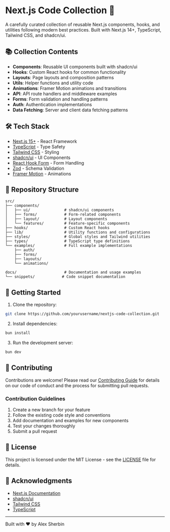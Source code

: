 # Next.js Code Collection 🚀

A carefully curated collection of reusable Next.js components, hooks, and utilities following modern best practices. Built with Next.js 14+, TypeScript, Tailwind CSS, and shadcn/ui.

## 📚 Collection Contents

- **Components**: Reusable UI components built with shadcn/ui
- **Hooks**: Custom React hooks for common functionality
- **Layouts**: Page layouts and composition patterns
- **Utils**: Helper functions and utility code
- **Animations**: Framer Motion animations and transitions
- **API**: API route handlers and middleware examples
- **Forms**: Form validation and handling patterns
- **Auth**: Authentication implementations
- **Data Fetching**: Server and client data fetching patterns

## 🛠️ Tech Stack

- [Next.js 15+](https://nextjs.org/) - React Framework
- [TypeScript](https://www.typescriptlang.org/) - Type Safety
- [Tailwind CSS](https://tailwindcss.com/) - Styling
- [shadcn/ui](https://ui.shadcn.com/) - UI Components
- [React Hook Form](https://react-hook-form.com/) - Form Handling
- [Zod](https://zod.dev/) - Schema Validation
- [Framer Motion](https://www.framer.com/motion/) - Animations

## 📁 Repository Structure

```
src/
├── components/
│   ├── ui/               # shadcn/ui components
│   ├── forms/            # Form-related components
│   ├── layout/           # Layout components
│   └── features/         # Feature-specific components
├── hooks/                # Custom React hooks
├── lib/                  # Utility functions and configurations
├── styles/               # Global styles and Tailwind utilities
├── types/                # TypeScript type definitions
└── examples/             # Full example implementations
    ├── auth/
    ├── forms/
    ├── layouts/
    └── animations/

docs/                     # Documentation and usage examples
└── snippets/            # Code snippet documentation
```

## 🚀 Getting Started

1. Clone the repository:
```bash
git clone https://github.com/yourusername/nextjs-code-collection.git
```

2. Install dependencies:
```bash
bun install
```

3. Run the development server:
```bash
bun dev
```

## 🤝 Contributing

Contributions are welcome! Please read our [Contributing Guide](CONTRIBUTING.md) for details on our code of conduct and the process for submitting pull requests.

### Contribution Guidelines

1. Create a new branch for your feature
2. Follow the existing code style and conventions
3. Add documentation and examples for new components
4. Test your changes thoroughly
5. Submit a pull request

## 📝 License

This project is licensed under the MIT License - see the [LICENSE](LICENSE) file for details.

## 🙏 Acknowledgments

- [Next.js Documentation](https://nextjs.org/docs)
- [shadcn/ui](https://ui.shadcn.com/)
- [Tailwind CSS](https://tailwindcss.com/)
- [TypeScript](https://www.typescriptlang.org/)

---

Built with ❤️ by Alex Sherbin
